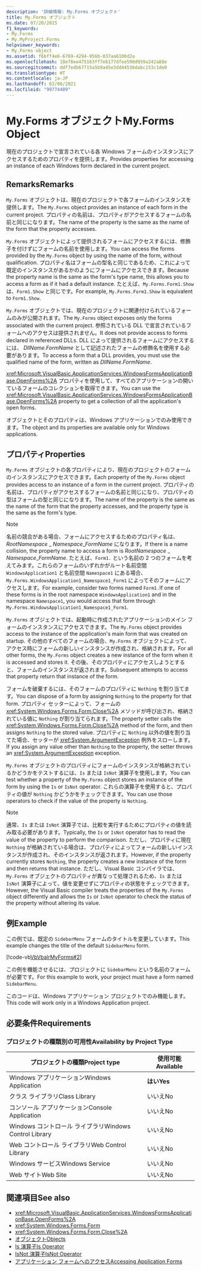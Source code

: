 ```yaml
---
description: '詳細情報: My.Forms オブジェクト'
title: My.Forms オブジェクト
ms.date: 07/20/2015
f1_keywords:
- My.Forms
- My.MyProject.Forms
helpviewer_keywords:
- My.Forms object
ms.assetid: f6bff4e6-6769-4294-956b-037aa6106d2a
ms.openlocfilehash: 18ef8ee475163ff7eb177dfee590d959a242a88e
ms.sourcegitcommit: ddf7edb67715a5b9a45e3dd44536dabc153c1de0
ms.translationtype: HT
ms.contentlocale: ja-JP
ms.lasthandoff: 02/06/2021
ms.locfileid: "99774409"
---
```

# <a name="myforms-object"></a><span data-ttu-id="3ad5f-103">My.Forms オブジェクト</span><span class="sxs-lookup"><span data-stu-id="3ad5f-103">My.Forms Object</span></span>

<span data-ttu-id="3ad5f-104">現在のプロジェクトで宣言されている各 Windows フォームのインスタンスにアクセスするためのプロパティを提供します。</span><span class="sxs-lookup"><span data-stu-id="3ad5f-104">Provides properties for accessing an instance of each Windows form declared in the current project.</span></span>

## <a name="remarks"></a><span data-ttu-id="3ad5f-105">Remarks</span><span class="sxs-lookup"><span data-stu-id="3ad5f-105">Remarks</span></span>

<span data-ttu-id="3ad5f-106">`My.Forms` オブジェクトは、現在のプロジェクトで各フォームのインスタンスを提供します。</span><span class="sxs-lookup"><span data-stu-id="3ad5f-106">The `My.Forms` object provides an instance of each form in the current project.</span></span> <span data-ttu-id="3ad5f-107">プロパティの名前は、プロパティがアクセスするフォームの名前と同じになります。</span><span class="sxs-lookup"><span data-stu-id="3ad5f-107">The name of the property is the same as the name of the form that the property accesses.</span></span>

<span data-ttu-id="3ad5f-108">`My.Forms` オブジェクトによって提供されるフォームにアクセスするには、修飾子を付けずにフォームの名前を使用します。</span><span class="sxs-lookup"><span data-stu-id="3ad5f-108">You can access the forms provided by the `My.Forms` object by using the name of the form, without qualification.</span></span> <span data-ttu-id="3ad5f-109">プロパティ名はフォームの型名と同じであるため、これによって既定のインスタンスがあるかのようにフォームにアクセスできます。</span><span class="sxs-lookup"><span data-stu-id="3ad5f-109">Because the property name is the same as the form's type name, this allows you to access a form as if it had a default instance.</span></span> <span data-ttu-id="3ad5f-110">たとえば、`My.Forms.Form1.Show` は、`Form1.Show` と同じです。</span><span class="sxs-lookup"><span data-stu-id="3ad5f-110">For example, `My.Forms.Form1.Show` is equivalent to `Form1.Show`.</span></span>

<span data-ttu-id="3ad5f-111">`My.Forms` オブジェクトでは、現在のプロジェクトに関連付けられているフォームのみが公開されます。</span><span class="sxs-lookup"><span data-stu-id="3ad5f-111">The `My.Forms` object exposes only the forms associated with the current project.</span></span> <span data-ttu-id="3ad5f-112">参照されている DLL で宣言されているフォームへのアクセスは提供されません。</span><span class="sxs-lookup"><span data-stu-id="3ad5f-112">It does not provide access to forms declared in referenced DLLs.</span></span> <span data-ttu-id="3ad5f-113">DLL によって提供されるフォームにアクセスするには、 *DllName*.*FormName* として記述されたフォームの修飾名を使用する必要があります。</span><span class="sxs-lookup"><span data-stu-id="3ad5f-113">To access a form that a DLL provides, you must use the qualified name of the form, written as *DllName*.*FormName*.</span></span>

<span data-ttu-id="3ad5f-114"><xref:Microsoft.VisualBasic.ApplicationServices.WindowsFormsApplicationBase.OpenForms%2A> プロパティを使用して、すべてのアプリケーションの開いているフォームのコレクションを取得できます。</span><span class="sxs-lookup"><span data-stu-id="3ad5f-114">You can use the <xref:Microsoft.VisualBasic.ApplicationServices.WindowsFormsApplicationBase.OpenForms%2A> property to get a collection of all the application's open forms.</span></span>

<span data-ttu-id="3ad5f-115">オブジェクトとそのプロパティは、Windows アプリケーションでのみ使用できます。</span><span class="sxs-lookup"><span data-stu-id="3ad5f-115">The object and its properties are available only for Windows applications.</span></span>

## <a name="properties"></a><span data-ttu-id="3ad5f-116">プロパティ</span><span class="sxs-lookup"><span data-stu-id="3ad5f-116">Properties</span></span>

<span data-ttu-id="3ad5f-117">`My.Forms` オブジェクトの各プロパティにより、現在のプロジェクトのフォームのインスタンスにアクセスできます。</span><span class="sxs-lookup"><span data-stu-id="3ad5f-117">Each property of the `My.Forms` object provides access to an instance of a form in the current project.</span></span> <span data-ttu-id="3ad5f-118">プロパティの名前は、プロパティがアクセスするフォームの名前と同じになり、プロパティの型はフォームの型と同じになります。</span><span class="sxs-lookup"><span data-stu-id="3ad5f-118">The name of the property is the same as the name of the form that the property accesses, and the property type is the same as the form's type.</span></span>

> [!NOTE]
> <span data-ttu-id="3ad5f-119">名前の競合がある場合、フォームにアクセスするためのプロパティ名は、*RootNamespace* _ *Namespace*\_*FormName* になります。</span><span class="sxs-lookup"><span data-stu-id="3ad5f-119">If there is a name collision, the property name to access a form is *RootNamespace* _ *Namespace*\_*FormName*.</span></span> <span data-ttu-id="3ad5f-120">たとえば、`Form1.` という名前の 2 つのフォームを考えてみます。これらのフォームのいずれかがルート名前空間 `WindowsApplication1` と名前空間 `Namespace1` にある場合、`My.Forms.WindowsApplication1_Namespace1_Form1` によってそのフォームにアクセスします。</span><span class="sxs-lookup"><span data-stu-id="3ad5f-120">For example, consider two forms named `Form1.`If one of these forms is in the root namespace `WindowsApplication1` and in the namespace `Namespace1`, you would access that form through `My.Forms.WindowsApplication1_Namespace1_Form1`.</span></span>

<span data-ttu-id="3ad5f-121">`My.Forms` オブジェクトでは、起動時に作成されたアプリケーションのメイン フォームのインスタンスにアクセスできます。</span><span class="sxs-lookup"><span data-stu-id="3ad5f-121">The `My.Forms` object provides access to the instance of the application's main form that was created on startup.</span></span> <span data-ttu-id="3ad5f-122">その他のすべてのフォームの場合、`My.Forms` オブジェクトによって、アクセス時にフォームの新しいインスタンスが作成され、格納されます。</span><span class="sxs-lookup"><span data-stu-id="3ad5f-122">For all other forms, the `My.Forms` object creates a new instance of the form when it is accessed and stores it.</span></span> <span data-ttu-id="3ad5f-123">その後、そのプロパティにアクセスしようとすると、フォームのインスタンスが返されます。</span><span class="sxs-lookup"><span data-stu-id="3ad5f-123">Subsequent attempts to access that property return that instance of the form.</span></span>

<span data-ttu-id="3ad5f-124">フォームを破棄するには、そのフォームのプロパティに `Nothing` を割り当てます。</span><span class="sxs-lookup"><span data-stu-id="3ad5f-124">You can dispose of a form by assigning `Nothing` to the property for that form.</span></span> <span data-ttu-id="3ad5f-125">プロパティ セッターによって、フォームの <xref:System.Windows.Forms.Form.Close%2A> メソッドが呼び出され、格納されている値に `Nothing` が割り当てられます。</span><span class="sxs-lookup"><span data-stu-id="3ad5f-125">The property setter calls the <xref:System.Windows.Forms.Form.Close%2A> method of the form, and then assigns `Nothing` to the stored value.</span></span> <span data-ttu-id="3ad5f-126">プロパティに `Nothing` 以外の値を割り当てた場合、セッターが <xref:System.ArgumentException> 例外をスローします。</span><span class="sxs-lookup"><span data-stu-id="3ad5f-126">If you assign any value other than `Nothing` to the property, the setter throws an <xref:System.ArgumentException> exception.</span></span>

<span data-ttu-id="3ad5f-127">`My.Forms` オブジェクトのプロパティにフォームのインスタンスが格納されているかどうかをテストするには、`Is` または `IsNot` 演算子を使用します。</span><span class="sxs-lookup"><span data-stu-id="3ad5f-127">You can test whether a property of the `My.Forms` object stores an instance of the form by using the `Is` or `IsNot` operator.</span></span> <span data-ttu-id="3ad5f-128">これらの演算子を使用すると、プロパティの値が `Nothing` かどうかをチェックできます。</span><span class="sxs-lookup"><span data-stu-id="3ad5f-128">You can use those operators to check if the value of the property is `Nothing`.</span></span>

> [!NOTE]
> <span data-ttu-id="3ad5f-129">通常、`Is` または `IsNot` 演算子では、比較を実行するためにプロパティの値を読み取る必要があります。</span><span class="sxs-lookup"><span data-stu-id="3ad5f-129">Typically, the `Is` or `IsNot` operator has to read the value of the property to perform the comparison.</span></span> <span data-ttu-id="3ad5f-130">ただし、プロパティに現在 `Nothing` が格納されている場合は、プロパティによってフォームの新しいインスタンスが作成され、そのインスタンスが返されます。</span><span class="sxs-lookup"><span data-stu-id="3ad5f-130">However, if the property currently stores `Nothing`, the property creates a new instance of the form and then returns that instance.</span></span> <span data-ttu-id="3ad5f-131">ただし、Visual Basic コンパイラでは、`My.Forms` オブジェクトのプロパティが異なって処理されるため、`Is` または `IsNot` 演算子によって、値を変更せずにプロパティの状態をチェックできます。</span><span class="sxs-lookup"><span data-stu-id="3ad5f-131">However, the Visual Basic compiler treats the properties of the `My.Forms` object differently and allows the `Is` or `IsNot` operator to check the status of the property without altering its value.</span></span>

## <a name="example"></a><span data-ttu-id="3ad5f-132">例</span><span class="sxs-lookup"><span data-stu-id="3ad5f-132">Example</span></span>

<span data-ttu-id="3ad5f-133">この例では、既定の `SidebarMenu` フォームのタイトルを変更しています。</span><span class="sxs-lookup"><span data-stu-id="3ad5f-133">This example changes the title of the default `SidebarMenu` form.</span></span>

[!code-vb[VbVbalrMyForms#2](~/samples/snippets/visualbasic/VS_Snippets_VBCSharp/VbVbalrMyForms/VB/Class1.vb#2)]

<span data-ttu-id="3ad5f-134">この例を機能させるには、プロジェクトに `SidebarMenu` という名前のフォームが必要です。</span><span class="sxs-lookup"><span data-stu-id="3ad5f-134">For this example to work, your project must have a form named `SidebarMenu`.</span></span>

<span data-ttu-id="3ad5f-135">このコードは、Windows アプリケーション プロジェクトでのみ機能します。</span><span class="sxs-lookup"><span data-stu-id="3ad5f-135">This code will work only in a Windows Application project.</span></span>

## <a name="requirements"></a><span data-ttu-id="3ad5f-136">必要条件</span><span class="sxs-lookup"><span data-stu-id="3ad5f-136">Requirements</span></span>

### <a name="availability-by-project-type"></a><span data-ttu-id="3ad5f-137">プロジェクトの種類別の可用性</span><span class="sxs-lookup"><span data-stu-id="3ad5f-137">Availability by Project Type</span></span>

|<span data-ttu-id="3ad5f-138">プロジェクトの種類</span><span class="sxs-lookup"><span data-stu-id="3ad5f-138">Project type</span></span>|<span data-ttu-id="3ad5f-139">使用可能</span><span class="sxs-lookup"><span data-stu-id="3ad5f-139">Available</span></span>|
|---|---|
|<span data-ttu-id="3ad5f-140">Windows アプリケーション</span><span class="sxs-lookup"><span data-stu-id="3ad5f-140">Windows Application</span></span>|<span data-ttu-id="3ad5f-141">**はい**</span><span class="sxs-lookup"><span data-stu-id="3ad5f-141">**Yes**</span></span>|
|<span data-ttu-id="3ad5f-142">クラス ライブラリ</span><span class="sxs-lookup"><span data-stu-id="3ad5f-142">Class Library</span></span>|<span data-ttu-id="3ad5f-143">いいえ</span><span class="sxs-lookup"><span data-stu-id="3ad5f-143">No</span></span>|
|<span data-ttu-id="3ad5f-144">コンソール アプリケーション</span><span class="sxs-lookup"><span data-stu-id="3ad5f-144">Console Application</span></span>|<span data-ttu-id="3ad5f-145">いいえ</span><span class="sxs-lookup"><span data-stu-id="3ad5f-145">No</span></span>|
|<span data-ttu-id="3ad5f-146">Windows コントロール ライブラリ</span><span class="sxs-lookup"><span data-stu-id="3ad5f-146">Windows Control Library</span></span>|<span data-ttu-id="3ad5f-147">いいえ</span><span class="sxs-lookup"><span data-stu-id="3ad5f-147">No</span></span>|
|<span data-ttu-id="3ad5f-148">Web コントロール ライブラリ</span><span class="sxs-lookup"><span data-stu-id="3ad5f-148">Web Control Library</span></span>|<span data-ttu-id="3ad5f-149">いいえ</span><span class="sxs-lookup"><span data-stu-id="3ad5f-149">No</span></span>|
|<span data-ttu-id="3ad5f-150">Windows サービス</span><span class="sxs-lookup"><span data-stu-id="3ad5f-150">Windows Service</span></span>|<span data-ttu-id="3ad5f-151">いいえ</span><span class="sxs-lookup"><span data-stu-id="3ad5f-151">No</span></span>|
|<span data-ttu-id="3ad5f-152">Web サイト</span><span class="sxs-lookup"><span data-stu-id="3ad5f-152">Web Site</span></span>|<span data-ttu-id="3ad5f-153">いいえ</span><span class="sxs-lookup"><span data-stu-id="3ad5f-153">No</span></span>|

## <a name="see-also"></a><span data-ttu-id="3ad5f-154">関連項目</span><span class="sxs-lookup"><span data-stu-id="3ad5f-154">See also</span></span>

- <xref:Microsoft.VisualBasic.ApplicationServices.WindowsFormsApplicationBase.OpenForms%2A>
- <xref:System.Windows.Forms.Form>
- <xref:System.Windows.Forms.Form.Close%2A>
- [<span data-ttu-id="3ad5f-155">オブジェクト</span><span class="sxs-lookup"><span data-stu-id="3ad5f-155">Objects</span></span>](index.md)
- [<span data-ttu-id="3ad5f-156">Is 演算子</span><span class="sxs-lookup"><span data-stu-id="3ad5f-156">Is Operator</span></span>](../operators/is-operator.md)
- [<span data-ttu-id="3ad5f-157">IsNot 演算子</span><span class="sxs-lookup"><span data-stu-id="3ad5f-157">IsNot Operator</span></span>](../operators/isnot-operator.md)
- [<span data-ttu-id="3ad5f-158">アプリケーション フォームへのアクセス</span><span class="sxs-lookup"><span data-stu-id="3ad5f-158">Accessing Application Forms</span></span>](../../developing-apps/programming/accessing-application-forms.md)
